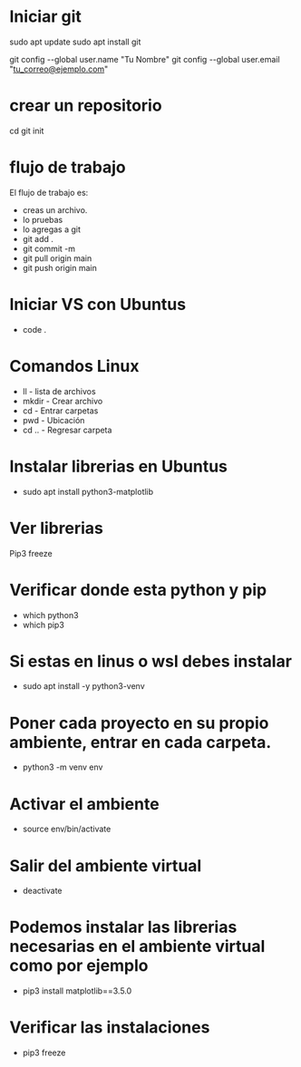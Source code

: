 
# Iniciar git
sudo apt update
sudo apt install git

git config --global user.name "Tu Nombre"
git config --global user.email "tu_correo@ejemplo.com"

# crear un repositorio

cd <directorio del proyecto>
git init

# flujo de trabajo

El flujo de trabajo es:
- creas un archivo.
- lo pruebas
- lo agregas a git
- git add .
- git commit -m
- git pull origin main
- git push origin main

# Iniciar VS con Ubuntus
- code . 

# Comandos Linux

- ll - lista de archivos
- mkdir - Crear archivo
- cd - Entrar carpetas
- pwd - Ubicación
- cd .. - Regresar carpeta

# Instalar librerias en Ubuntus

- sudo apt install python3-matplotlib 

# Ver librerias

Pip3 freeze

# Verificar donde esta python y pip

- which python3
- which pip3

# Si estas en linus o wsl debes instalar

- sudo apt install -y python3-venv

# Poner cada proyecto en su propio ambiente, entrar en cada carpeta.

- python3 -m venv env

# Activar el ambiente

- source env/bin/activate

# Salir del ambiente virtual

- deactivate

# Podemos instalar las librerias necesarias en el ambiente virtual como por ejemplo

- pip3 install matplotlib==3.5.0

# Verificar las instalaciones

- pip3 freeze



